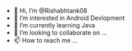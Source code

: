 - 👋 Hi, I’m @Rishabhtank08
- 👀 I’m interested in Android Devlopment
- 🌱 I’m currently learning Java
- 💞️ I’m looking to collaborate on ...
- 📫 How to reach me ...

<!---
Rishabhtank08/Rishabhtank08 is a ✨ special ✨ repository because its `README.md` (this file) appears on your GitHub profile.
You can click the Preview link to take a look at your changes.
--->
